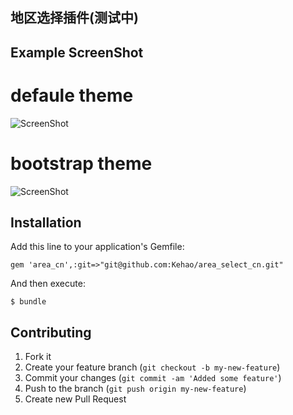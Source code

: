 ## 地区选择插件(测试中)

## Example ScreenShot
# defaule theme
![ScreenShot](https://raw.github.com/Kehao/area_select_cn/master/vendor/assets/images/area_select_cn/default-theme.png)

# bootstrap theme
![ScreenShot](https://raw.github.com/Kehao/area_select_cn/master/vendor/assets/images/area_select_cn/bootstrap-theme.png)

## Installation

Add this line to your application's Gemfile:

    gem 'area_cn',:git=>"git@github.com:Kehao/area_select_cn.git"

And then execute:

    $ bundle

## Contributing

1. Fork it
2. Create your feature branch (`git checkout -b my-new-feature`)
3. Commit your changes (`git commit -am 'Added some feature'`)
4. Push to the branch (`git push origin my-new-feature`)
5. Create new Pull Request

